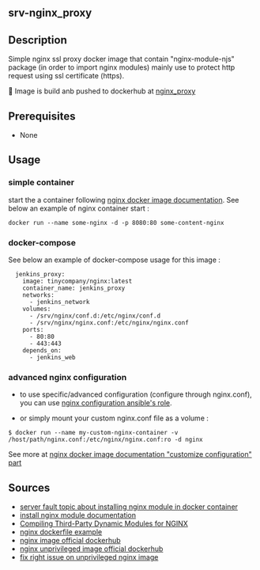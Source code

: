 ## srv-nginx_proxy

## Description

Simple nginx ssl proxy docker image that contain "nginx-module-njs" package (in order to import nginx modules) mainly use to protect http request using ssl certificate (https).

🐳 Image is build anb pushed to dockerhub at [nginx_proxy](https://hub.docker.com/repository/docker/tinycompany/nginx_proxy/general)

## Prerequisites

- None

## Usage

### simple container

start the a container following [nginx docker image documentation](https://hub.docker.com/_/nginx).
See below an example of nginx container start :
```
docker run --name some-nginx -d -p 8080:80 some-content-nginx
```

### docker-compose

See below an example of docker-compose usage for this image :
```
  jenkins_proxy:
    image: tinycompany/nginx:latest
    container_name: jenkins_proxy
    networks:
      - jenkins_network
    volumes:
      - /srv/nginx/conf.d:/etc/nginx/conf.d
      - /srv/nginx/nginx.conf:/etc/nginx/nginx.conf
    ports:
      - 80:80
      - 443:443
    depends_on:
      - jenkins_web
```

### advanced nginx configuration

- to use specific/advanced configuration (configure through nginx.conf), you can use [nginx configuration ansible's role](https://github.com/tiny-company/asbl-nginx_configuration).

- or simply mount your custom nginx.conf file as a volume :
```
$ docker run --name my-custom-nginx-container -v /host/path/nginx.conf:/etc/nginx/nginx.conf:ro -d nginx
```
See more at [nginx docker image documentation "customize configuration" part](https://hub.docker.com/_/nginx/#customize-configuration)

## Sources

- [server fault topic about installing nginx module in docker container](https://serverfault.com/questions/1152044/how-to-enable-nginx-modules-in-docker-image)
- [install nginx module documentation](https://nginx.org/en/docs/njs/install.html)
- [Compiling Third-Party Dynamic Modules for NGINX](https://www.nginx.com/blog/compiling-dynamic-modules-nginx-plus/)
- [nginx dockerfile example](https://github.com/docker/awesome-compose/blob/master/nginx-wsgi-flask/nginx/Dockerfile)
- [nginx image official dockerhub](https://hub.docker.com/_/nginx)
- [nginx unprivileged image official dockerhub](https://hub.docker.com/r/nginxinc/nginx-unprivileged)
- [fix right issue on unprivileged nginx image](https://stackoverflow.com/questions/70446840/issue-nginx-emerg-mkdir-var-cache-nginx-client-temp-failed-13-permiss)

